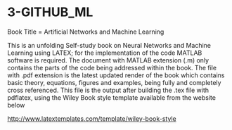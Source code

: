 # 3-GITHUB_ML

Book Title = Artificial Networks and Machine Learning

This is an unfolding Self-study book on Neural Networks and Machine Learning using LATEX; for
the implementation of the code MATLAB software is required. The document with MATLAB extension (.m) only contains the parts 
of the code being addressed within the book. The file with .pdf extension is the latest updated render of the book
which contains basic theory, equations, figures and examples, being fully and completely cross referenced.
This file is the output after building the .tex file with pdflatex, using the Wiley Book style template available from the website below 

http://www.latextemplates.com/template/wiley-book-style


